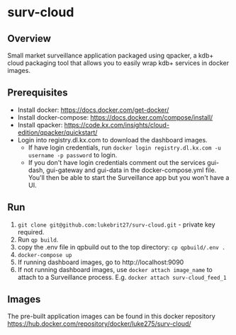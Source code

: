 # surv-cloud

## Overview
Small market surveillance application packaged using qpacker, a kdb+ cloud packaging tool that allows you to easily wrap kdb+ services in docker images.

## Prerequisites
- Install docker: https://docs.docker.com/get-docker/
- Install docker-compose: https://docs.docker.com/compose/install/
- Install qpacker: https://code.kx.com/insights/cloud-edition/qpacker/quickstart/
- Login into registry.dl.kx.com to download the dashboard images. 
  - If have login credentials, run `docker login registry.dl.kx.com -u username -p password` to login.
  - If you don't have login credentials comment out the services gui-dash, gui-gateway and gui-data in the docker-compose.yml file. You'll then be able to start the Surveillance app but you won't have a UI.

## Run
1. `git clone git@github.com:lukebrit27/surv-cloud.git` - private key required.
2.  Run `qp build`.
3. copy the .env file in qpbuild out to the top directory: `cp qpbuild/.env .`
4. `docker-compose up`
5. If running dashboard images, go to http://localhost:9090
6. If not running dashboard images, use `docker attach image_name` to attach to a Surveillance process. E.g. `docker attach surv-cloud_feed_1` 

## Images
The pre-built application images can be found in this docker repository https://hub.docker.com/repository/docker/luke275/surv-cloud/
